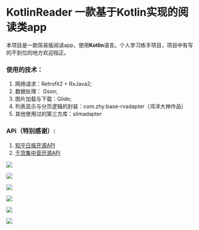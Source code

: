 # KotlinReader 一款基于Kotlin实现的阅读类app

本项目是一款简易版阅读app，使用**Kotlin**语言。个人学习练手项目，项目中有写的不到位的地方欢迎指正。

### 使用的技术：
1. 网络请求：Retrofit2 + RxJava2;
2. 数据处理： Gson;
3. 图片加载与下载：Glide;
4. 列表显示与分页逻辑的封装：com.zhy:base-rvadapter（鸿洋大神作品）
5. 其他使用过的第三方库：slimadapter

### APi（特别感谢）:
1. [知乎日报开源API](https://github.com/izzyleung/ZhihuDailyPurify/wiki/%E7%9F%A5%E4%B9%8E%E6%97%A5%E6%8A%A5-API-%E5%88%86%E6%9E%90)
2. [干货集中营开源API](http://gank.io/api)

![](https://github.com/LiuXi0314/KotlinReader/blob/master/pic/video.gif)

![](https://github.com/LiuXi0314/KotlinReader/blob/master/pic/Screenshot_1.jpg)

![](https://github.com/LiuXi0314/KotlinReader/blob/master/pic/Screenshot_2.jpg)

![](https://github.com/LiuXi0314/KotlinReader/blob/master/pic/Screenshot_3.jpg)

![](https://github.com/LiuXi0314/KotlinReader/blob/master/pic/Screenshot_4.jpg)

![](https://github.com/LiuXi0314/KotlinReader/blob/master/pic/Screenshot_5.jpg)
